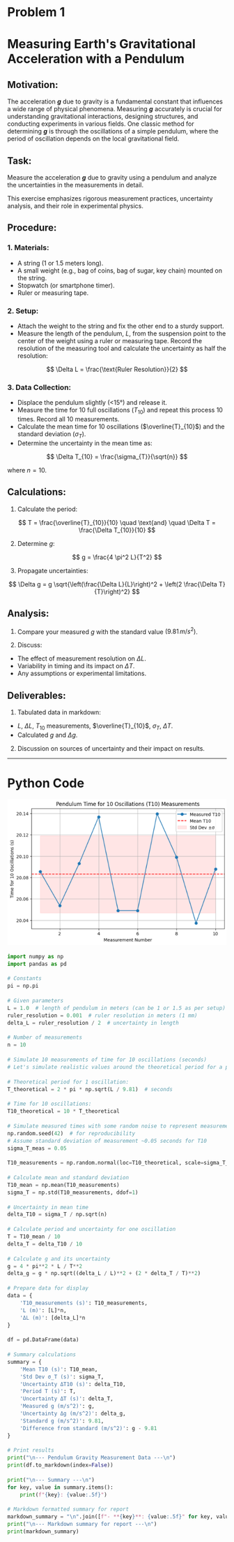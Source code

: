 # Problem 1

# Measuring Earth's Gravitational Acceleration with a Pendulum

## Motivation:

The acceleration **$g$** due to gravity is a fundamental constant that influences a wide range of physical phenomena. Measuring **$g$** accurately is crucial for understanding gravitational interactions, designing structures, and conducting experiments in various fields. One classic method for determining **$g$** is through the oscillations of a simple pendulum, where the period of oscillation depends on the local gravitational field.

## Task:

Measure the acceleration **$g$** due to gravity using a pendulum and analyze the uncertainties in the measurements in detail.

This exercise emphasizes rigorous measurement practices, uncertainty analysis, and their role in experimental physics.

## Procedure:

### 1. Materials:
- A string (1 or 1.5 meters long).
- A small weight (e.g., bag of coins, bag of sugar, key chain) mounted on the string.
- Stopwatch (or smartphone timer).
- Ruler or measuring tape.

### 2. Setup:
- Attach the weight to the string and fix the other end to a sturdy support.
- Measure the length of the pendulum, $L$, from the suspension point to the center of the weight using a ruler or measuring tape. Record the resolution of the measuring tool and calculate the uncertainty as half the resolution:
  
$$
\Delta L = \frac{\text{Ruler Resolution}}{2}
$$

### 3. Data Collection:
- Displace the pendulum slightly (<15°) and release it.
- Measure the time for 10 full oscillations ($T_{10}$) and repeat this process 10 times. Record all 10 measurements.
- Calculate the mean time for 10 oscillations ($\overline{T}_{10}$) and the standard deviation ($\sigma_{T}$).
- Determine the uncertainty in the mean time as:

$$
\Delta T_{10} = \frac{\sigma_{T}}{\sqrt{n}}
$$

where $n = 10$.

## Calculations:

1. Calculate the period:

$$
T = \frac{\overline{T}_{10}}{10} \quad \text{and} \quad \Delta T = \frac{\Delta T_{10}}{10}
$$

2. Determine $g$:

$$
g = \frac{4 \pi^2 L}{T^2}
$$

3. Propagate uncertainties:

$$
\Delta g = g \sqrt{\left(\frac{\Delta L}{L}\right)^2 + \left(2 \frac{\Delta T}{T}\right)^2}
$$

## Analysis:

1. Compare your measured $g$ with the standard value $(9.81 \, m/s^2)$.

2. Discuss:
- The effect of measurement resolution on $\Delta L$.
- Variability in timing and its impact on $\Delta T$.
- Any assumptions or experimental limitations.

## Deliverables:

1. Tabulated data in markdown:
- $L$, $\Delta L$, $T_{10}$ measurements, $\overline{T}_{10}$, $\sigma_T$, $\Delta T$.
- Calculated $g$ and $\Delta g$.

2. Discussion on sources of uncertainty and their impact on results.

---

# Python Code

![alt text](image.png)

```python
import numpy as np
import pandas as pd

# Constants
pi = np.pi

# Given parameters
L = 1.0  # length of pendulum in meters (can be 1 or 1.5 as per setup)
ruler_resolution = 0.001  # ruler resolution in meters (1 mm)
delta_L = ruler_resolution / 2  # uncertainty in length

# Number of measurements
n = 10

# Simulate 10 measurements of time for 10 oscillations (seconds)
# Let's simulate realistic values around the theoretical period for a pendulum of length L

# Theoretical period for 1 oscillation:
T_theoretical = 2 * pi * np.sqrt(L / 9.81)  # seconds

# Time for 10 oscillations:
T10_theoretical = 10 * T_theoretical

# Simulate measured times with some random noise to represent measurement variability
np.random.seed(42)  # for reproducibility
# Assume standard deviation of measurement ~0.05 seconds for T10
sigma_T_meas = 0.05

T10_measurements = np.random.normal(loc=T10_theoretical, scale=sigma_T_meas, size=n)

# Calculate mean and standard deviation
T10_mean = np.mean(T10_measurements)
sigma_T = np.std(T10_measurements, ddof=1)

# Uncertainty in mean time
delta_T10 = sigma_T / np.sqrt(n)

# Calculate period and uncertainty for one oscillation
T = T10_mean / 10
delta_T = delta_T10 / 10

# Calculate g and its uncertainty
g = 4 * pi**2 * L / T**2
delta_g = g * np.sqrt((delta_L / L)**2 + (2 * delta_T / T)**2)

# Prepare data for display
data = {
    'T10_measurements (s)': T10_measurements,
    'L (m)': [L]*n,
    'ΔL (m)': [delta_L]*n
}

df = pd.DataFrame(data)

# Summary calculations
summary = {
    'Mean T10 (s)': T10_mean,
    'Std Dev σ_T (s)': sigma_T,
    'Uncertainty ΔT10 (s)': delta_T10,
    'Period T (s)': T,
    'Uncertainty ΔT (s)': delta_T,
    'Measured g (m/s^2)': g,
    'Uncertainty Δg (m/s^2)': delta_g,
    'Standard g (m/s^2)': 9.81,
    'Difference from standard (m/s^2)': g - 9.81
}

# Print results
print("\n--- Pendulum Gravity Measurement Data ---\n")
print(df.to_markdown(index=False))

print("\n--- Summary ---\n")
for key, value in summary.items():
    print(f"{key}: {value:.5f}")

# Markdown formatted summary for report
markdown_summary = "\n".join([f"- **{key}**: {value:.5f}" for key, value in summary.items()])
print("\n--- Markdown summary for report ---\n")
print(markdown_summary)

```